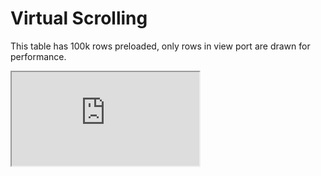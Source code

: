 # Virtual Scrolling
This table has 100k rows preloaded, only rows in view port are drawn for performance.

<iframe src="https://embed.plnkr.co/TLx2vYlCTLsqcLwvWafd/" />
